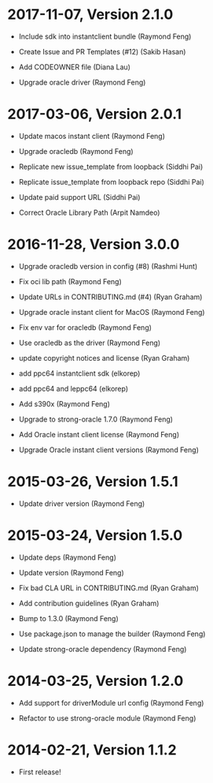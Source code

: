 2017-11-07, Version 2.1.0
=========================

 * Include sdk into instantclient bundle (Raymond Feng)

 * Create Issue and PR Templates (#12) (Sakib Hasan)

 * Add CODEOWNER file (Diana Lau)

 * Upgrade oracle driver (Raymond Feng)


2017-03-06, Version 2.0.1
=========================

 * Update macos instant client (Raymond Feng)

 * Upgrade oracledb (Raymond Feng)

 * Replicate new issue_template from loopback (Siddhi Pai)

 * Replicate issue_template from loopback repo (Siddhi Pai)

 * Update paid support URL (Siddhi Pai)

 * Correct Oracle Library Path (Arpit Namdeo)


2016-11-28, Version 3.0.0
=========================

 * Upgrade oracledb version in config (#8) (Rashmi Hunt)

 * Fix oci lib path (Raymond Feng)

 * Update URLs in CONTRIBUTING.md (#4) (Ryan Graham)

 * Upgrade oracle instant client for MacOS (Raymond Feng)

 * Fix env var for oracledb (Raymond Feng)

 * Use oracledb as the driver (Raymond Feng)

 * update copyright notices and license (Ryan Graham)

 * add ppc64 instantclient sdk (elkorep)

 * add ppc64 and leppc64 (elkorep)

 * Add s390x (Raymond Feng)

 * Upgrade to strong-oracle 1.7.0 (Raymond Feng)

 * Add Oracle instant client license (Raymond Feng)

 * Upgrade Oracle instant client versions (Raymond Feng)


2015-03-26, Version 1.5.1
=========================

 * Update driver version (Raymond Feng)


2015-03-24, Version 1.5.0
=========================

 * Update deps (Raymond Feng)

 * Update version (Raymond Feng)

 * Fix bad CLA URL in CONTRIBUTING.md (Ryan Graham)

 * Add contribution guidelines (Ryan Graham)

 * Bump to 1.3.0 (Raymond Feng)

 * Use package.json to manage the builder (Raymond Feng)

 * Update strong-oracle dependency (Raymond Feng)


2014-03-25, Version 1.2.0
=========================

 * Add support for driverModule url config (Raymond Feng)

 * Refactor to use strong-oracle module (Raymond Feng)


2014-02-21, Version 1.1.2
=========================

 * First release!
